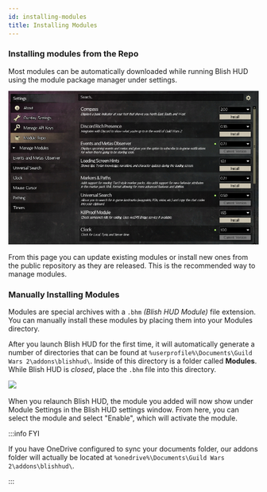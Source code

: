 ```yaml
---
id: installing-modules
title: Installing Modules
---
```


### Installing modules from the Repo

Most modules can be automatically downloaded while running Blish HUD using the module package manager under settings.

![bool setting entry](/img/user/installing-modules/repo.png)

From this page you can update existing modules or install new ones from the public repository as they are released.  This is the recommended way to manage modules.

### Manually Installing Modules

Modules are special archives with a `.bhm` _(Blish HUD Module)_ file extension.  You can manually install these modules by placing them into your Modules directory.

After you launch Blish HUD for the first time, it will automatically generate a number of directories that can be found at `%userprofile%\Documents\Guild Wars 2\addons\blishhud\`.  Inside of this directory is a folder called **Modules**.  While Blish HUD is _closed_, place the `.bhm` file into this directory.

![](https://i.imgur.com/WberLZh.png)

When you relaunch Blish HUD, the module you added will now show under Module Settings in the Blish HUD settings window.  From here, you can select the module and select "Enable", which will activate the module.

:::info FYI

If you have OneDrive configured to sync your documents folder, our addons folder will actually be located at `%onedrive%\Documents\Guild Wars 2\addons\blishhud\`.

:::